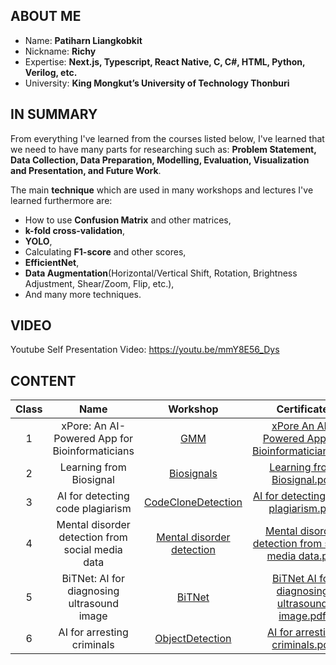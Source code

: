 ## ABOUT ME
- Name: **Patiharn Liangkobkit**
- Nickname: **Richy**
- Expertise: **Next.js, Typescript, React Native, C, C#, HTML, Python, Verilog, etc.**
- University: **King Mongkut’s University of Technology Thonburi**

## IN SUMMARY
From everything I've learned from the courses listed below, I've learned that we need to have many parts for researching such as: **Problem Statement, Data Collection, Data Preparation, Modelling, Evaluation, Visualization and Presentation, and Future Work**. 

The main **technique** which are used in many workshops and lectures I've learned furthermore are: 
- How to use **Confusion Matrix** and other matrices,
- **k-fold cross-validation**,
- **YOLO**,
- Calculating **F1-score** and other scores,
- **EfficientNet**,
- **Data Augmentation**(Horizontal/Vertical Shift, Rotation, Brightness Adjustment, Shear/Zoom, Flip, etc.),
- And many more techniques.

## VIDEO
Youtube Self Presentation Video: https://youtu.be/mmY8E56_Dys

## CONTENT
| Class |                       Name                       | Workshop | Certificate |
|:-----:|:------------------------------------------------:|:--------:|:-------:|
|   1   |  xPore: An AI-Powered App for Bioinformaticians  | [GMM](https://colab.research.google.com/drive/1napXqlp-yITctng-8D4RcQgAUNzWfmLy?usp=sharing) |   [xPore An AI-Powered App for Bioinformaticians.pdf](https://github.com/user-attachments/files/18112330/xPore.An.AI-Powered.App.for.Bioinformaticians.pdf) |
|   2   |              Learning from Biosignal             | [Biosignals](https://github.com/Richyboy170/Patiharn-Liangkobkit-S0238-Personal-AI/tree/0e6888a627d4ad7df23d662cb9222ce2223ea0d0/pmub-learning-biosignals-main%20final) |   [Learning from Biosignal.pdf](https://github.com/user-attachments/files/18112342/Learning.from.Biosignal.pdf) |
|   3   |         AI for detecting code plagiarism         | [CodeCloneDetection](https://colab.research.google.com/drive/1Cp1UoTe00ELX20z0eunLwTzScZ_StBbW#scrollTo=PyVpQplrYhxX) |  [AI for detecting code plagiarism.pdf](https://github.com/user-attachments/files/18112344/AI.for.detecting.code.plagiarism.pdf) |
|   4   | Mental disorder detection from social media data | [Mental disorder detection](https://colab.research.google.com/drive/1hukWxF6oCwsB8BPr8TySdiQFX91FVqec?usp=drive_open#scrollTo=naDtu7hvKCyp) |    [Mental disorder detection from social media data.pdf](https://github.com/user-attachments/files/18112349/Mental.disorder.detection.from.social.media.data.pdf) |
|   5   |    BiTNet: AI for diagnosing ultrasound image    |     [BiTNet](https://colab.research.google.com/drive/1s0rOLS94iAtZKxBztUN646C0qXtMeBbr#scrollTo=lcXayh01gO7k)   |   [BiTNet AI for diagnosing ultrasound image.pdf](https://github.com/user-attachments/files/18112351/BiTNet.AI.for.diagnosing.ultrasound.image.pdf) |
|   6   |            AI for arresting criminals            | [ObjectDetection](https://colab.research.google.com/drive/1fQ6vb0-yiw0sK2KfFL-VYG3ZT468Yniw)    |   [AI for arresting criminals.pdf](https://github.com/user-attachments/files/18112353/AI.for.arresting.criminals.pdf)   |


